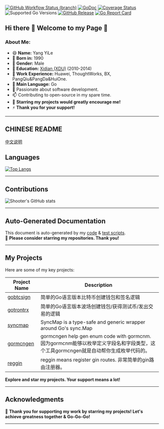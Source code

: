 [![GitHub Workflow Status (branch)](https://img.shields.io/github/actions/workflow/status/yyle88/yyle88/release.yml?branch=main&label=BUILD)](https://github.com/yyle88/yyle88/actions/workflows/release.yml?query=branch%3Amain)
[![GoDoc](https://pkg.go.dev/badge/github.com/yyle88/yyle88)](https://pkg.go.dev/github.com/yyle88/yyle88)
[![Coverage Status](https://img.shields.io/coveralls/github/yyle88/yyle88/master.svg)](https://coveralls.io/github/yyle88/yyle88?branch=main)
![Supported Go Versions](https://img.shields.io/badge/Go-1.22%2C%201.23-lightgrey.svg)
[![GitHub Release](https://img.shields.io/github/release/yyle88/yyle88.svg)](https://github.com/yyle88/yyle88/releases)
[![Go Report Card](https://goreportcard.com/badge/github.com/yyle88/yyle88)](https://goreportcard.com/report/github.com/yyle88/yyle88)

## Hi there 👋 Welcome to my Page 👋

### About Me:

- 😄 **Name:** Yang YiLe
- 🔭 **Born in:** 1990
- 🌱 **Gender:** Male
- 👯 **Education:** [Xidian (XDU)](https://www.xidian.edu.cn/) (2010-2014)
- 💼 **Work Experience:** Huawei, ThoughtWorks, BX, PangQiu&PangDa&HuiOne.
- 🤔 **Main Language:** Go
- 💬 Passionate about software development.
- 📫 Contributing to open-source in my spare time.
- 🌟 **Starring my projects would greatly encourage me!**
- ⚡ **Thank you for your support!**

---

## CHINESE README

[中文说明](README.zh.md)

## Languages

[![Top Langs](https://github-readme-stats.vercel.app/api/top-langs/?username=yyle88&hide=html)](https://github.com/anuraghazra/github-readme-stats)

---

## Contributions

![Shooter's GitHub stats](https://github-readme-stats.vercel.app/api?username=yyle88&show_icons=true&theme=radical&show=reviews,prs_merged,prs_merged_percentage&hide=contribs)

---

## Auto-Generated Documentation

This document is auto-generated by my [code](yyle88.go) & [test scripts](yyle88_test.go).  
🌟 **Please consider starring my repositories. Thank you!**

---

## My Projects

Here are some of my key projects:

| **Project Name** | **Description** |
|-------------------------------------------------|--------|
| [gobtcsign](https://github.com/yyle88/gobtcsign) | 简单的Go语言版本比特币创建钱包和签名逻辑 |
| [gotrontrx](https://github.com/yyle88/gotrontrx) | 简单的Go语言版本波场创建钱包/获得测试币/发出交易的逻辑 |
| [syncmap](https://github.com/yyle88/syncmap) | SyncMap is a type-safe and generic wrapper around Go's sync.Map |
| [gormcngen](https://github.com/yyle88/gormcngen) | gormcngen help gen enum code with gormcnm. 因为gormcnm能够以枚举定义字段名和字段类型，这个工具gormcngen就是自动帮你生成枚举代码的。 |
| [reggin](https://github.com/yyle88/reggin) | reggin means register gin routes. 非常简单的gin路由注册器。 |

**Explore and star my projects. Your support means a lot!**

---

## Acknowledgments

🌟 **Thank you for supporting my work by starring my projects! Let's achieve greatness together & Go-Go-Go!**

---

